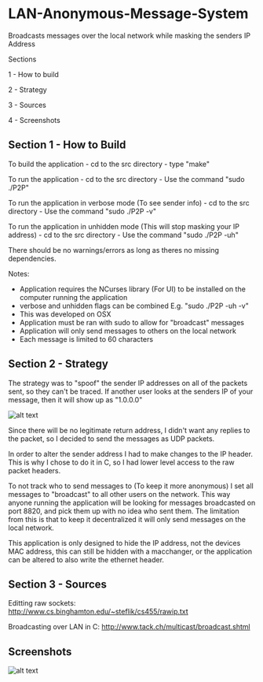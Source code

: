 # LAN-Anonymous-Message-System
Broadcasts messages over the local network while masking the senders IP Address

Sections

1 - How to build
 
2 - Strategy
 
3 - Sources

4 - Screenshots

## Section 1 - How to Build

To build the application
    - cd to the src directory
    - type "make"

To run the application
	- cd to the src directory
    - Use the command "sudo ./P2P"

To run the application in verbose mode (To see sender info)
	- cd to the src directory
	- Use the command "sudo ./P2P -v"

To run the application in unhidden mode (This will stop masking
your IP address)
	- cd to the src directory
	- Use the command "sudo ./P2P -uh"

There should be no warnings/errors as long as theres no missing
dependencies.

Notes:
  - Application requires the NCurses library (For UI) to be 
  	installed on the computer running the application
  - verbose and unhidden flags can be combined E.g. 
  	"sudo ./P2P -uh -v"
  - This was developed on OSX
  - Application must be ran with sudo to allow for "broadcast"
    messages
  - Application will only send messages to others on the local
    network
  - Each message is limited to 60 characters

## Section 2 - Strategy

The strategy was to "spoof" the sender IP  addresses on all of 
the packets sent, so they can't be traced. If another user
looks at the senders IP of your message, then it will show
up as "1.0.0.0"

![alt text](http://tylerherbert.ca/images/anonws.png)

Since there will be no legitimate return address, I didn't want
any replies to the packet, so I decided to send the messages as
UDP packets.

In order to alter the sender address I had to make changes to the
IP header. This is why I chose to do it in C, so I had lower 
level access to the raw packet headers.

To not track who to send messages to (To keep it more anonymous) 
I set all messages to "broadcast" to all other users on the 
network. This way anyone running the application will be looking
for messages broadcasted on port 8820, and pick them up with no
idea who sent them. The limitation from this is that to keep it
decentralized it will only send messages on the local network.

This application is only designed to hide the IP address, not the
devices MAC address, this can still be hidden with a macchanger, or
the application can be altered to also write the ethernet header.

## Section 3 - Sources

Editting raw sockets:
http://www.cs.binghamton.edu/~steflik/cs455/rawip.txt

Broadcasting over LAN in C:
http://www.tack.ch/multicast/broadcast.shtml

## Screenshots

![alt text](http://tylerherbert.ca/images/anon.png)

